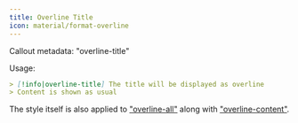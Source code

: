 ```yaml
---
title: Overline Title
icon: material/format-overline
---
```


Callout metadata: "overline-title"

Usage:

```md
> [!info|overline-title] The title will be displayed as overline
> Content is shown as usual
```

The style itself is also applied to ["overline-all"](../combined-styling/page-21.md)
along with ["overline-content"](../content-styling/page-11.md).

